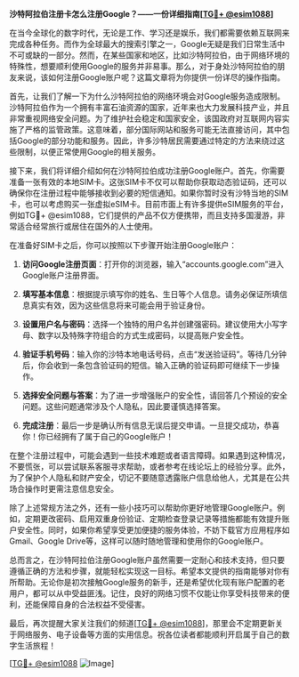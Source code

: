 **沙特阿拉伯注册卡怎么注册Google？——一份详细指南[[TG💪+ @esim1088](https://t.me/s/esim1088)]**

在当今全球化的数字时代，无论是工作、学习还是娱乐，我们都需要依赖互联网来完成各种任务。而作为全球最大的搜索引擎之一，Google无疑是我们日常生活中不可或缺的一部分。然而，在某些国家和地区，比如沙特阿拉伯，由于网络环境的特殊性，想要顺利使用Google的服务并非易事。那么，对于身处沙特阿拉伯的朋友来说，该如何注册Google账户呢？这篇文章将为你提供一份详尽的操作指南。

首先，让我们了解一下为什么沙特阿拉伯的网络环境会对Google服务造成限制。沙特阿拉伯作为一个拥有丰富石油资源的国家，近年来也大力发展科技产业，并且非常重视网络安全问题。为了维护社会稳定和国家安全，该国政府对互联网内容实施了严格的监管政策。这意味着，部分国际网站和服务可能无法直接访问，其中包括Google的部分功能和服务。因此，许多沙特居民需要通过特定的方法来绕过这些限制，以便正常使用Google的相关服务。

接下来，我们将详细介绍如何在沙特阿拉伯成功注册Google账户。首先，你需要准备一张有效的本地SIM卡。这张SIM卡不仅可以帮助你获取动态验证码，还可以确保你在注册过程中能够接收到必要的短信通知。如果你暂时没有沙特当地的SIM卡，也可以考虑购买一张虚拟eSIM卡。目前市面上有许多提供eSIM服务的平台，例如TG💪+ @esim1088，它们提供的产品不仅方便携带，而且支持多国漫游，非常适合经常旅行或居住在国外的人士使用。

在准备好SIM卡之后，你可以按照以下步骤开始注册Google账户：

1. **访问Google注册页面**：打开你的浏览器，输入“accounts.google.com”进入Google账户注册界面。
   
2. **填写基本信息**：根据提示填写你的姓名、生日等个人信息。请务必保证所填信息真实有效，因为这些信息将来可能会用于验证身份。

3. **设置用户名与密码**：选择一个独特的用户名并创建强密码。建议使用大小写字母、数字以及特殊字符组合的方式生成密码，以提高账户安全性。

4. **验证手机号码**：输入你的沙特本地电话号码，点击“发送验证码”。等待几分钟后，你会收到一条包含验证码的短信。输入正确的验证码即可继续下一步操作。

5. **选择安全问题与答案**：为了进一步增强账户的安全性，请回答几个预设的安全问题。这些问题通常涉及个人隐私，因此要谨慎选择答案。

6. **完成注册**：最后一步是确认所有信息无误后提交申请。一旦提交成功，恭喜你！你已经拥有了属于自己的Google账户！

在整个注册过程中，可能会遇到一些技术难题或者语言障碍。如果遇到这种情况，不要慌张，可以尝试联系客服寻求帮助，或者参考在线论坛上的经验分享。此外，为了保护个人隐私和财产安全，切记不要随意透露账户信息给他人，尤其是在公共场合操作时更需注意信息安全。

除了上述常规方法之外，还有一些小技巧可以帮助你更好地管理Google账户。例如，定期更改密码、启用双重身份验证、定期检查登录记录等措施都能有效提升账户安全性。同时，如果你希望享受更加便捷的服务体验，不妨下载官方应用程序如Gmail、Google Drive等，这样可以随时随地管理和使用你的Google账户。

总而言之，在沙特阿拉伯注册Google账户虽然需要一定耐心和技术支持，但只要遵循正确的方法和步骤，就能轻松实现这一目标。希望本文提供的指南能够对你有所帮助。无论你是初次接触Google服务的新手，还是希望优化现有账户配置的老用户，都可以从中受益匪浅。记住，良好的网络习惯不仅能让你享受科技带来的便利，还能保障自身的合法权益不受侵害。

最后，再次提醒大家关注我们的频道[[TG💪+ @esim1088](https://t.me/s/esim1088)]，那里会不定期更新关于网络服务、电子设备等方面的实用信息。祝各位读者都能顺利开启属于自己的数字生活旅程！

[[TG💪+ @esim1088](https://t.me/s/esim1088) ![Image](https://i.postimg.cc/4NQfJmqS/Snipaste-2025-05-13-00-14-12.png)]